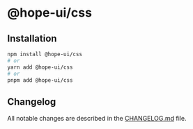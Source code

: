 # @hope-ui/css

## Installation

```bash
npm install @hope-ui/css
# or
yarn add @hope-ui/css
# or
pnpm add @hope-ui/css
```

## Changelog

All notable changes are described in the [CHANGELOG.md](./CHANGELOG.md) file.
